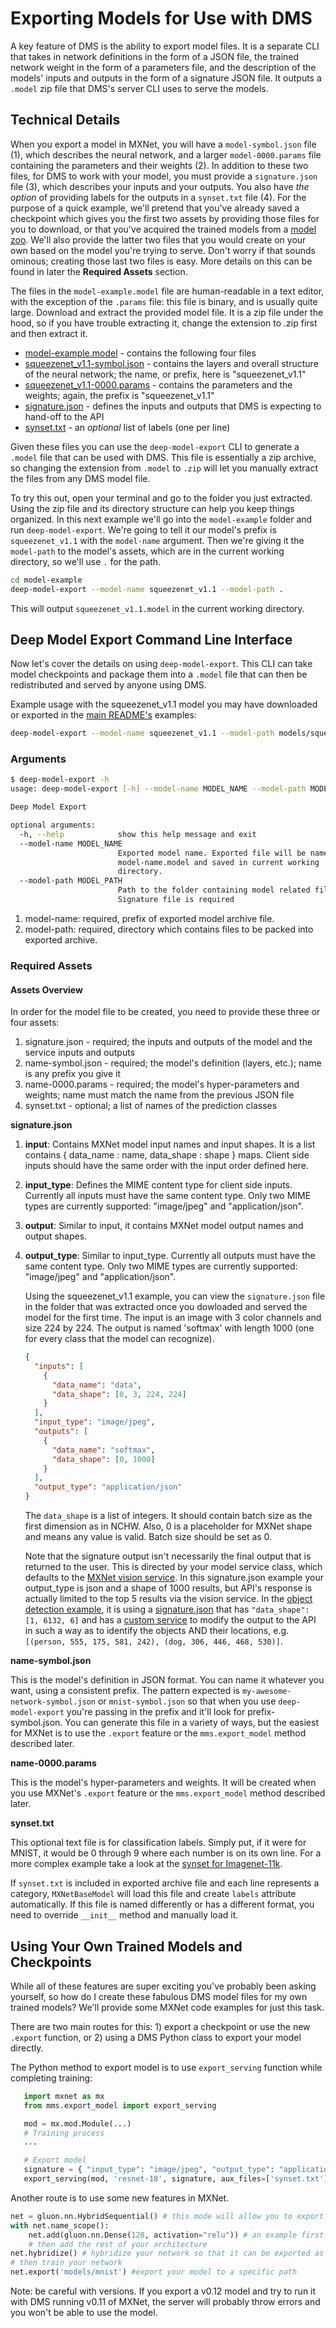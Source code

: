# Exporting Models for Use with DMS

A key feature of DMS is the ability to export model files. It is a separate CLI that takes in network definitions in the form of a JSON file, the trained network weight in the form of a parameters file, and the description of the models' inputs and outputs in the form of a signature JSON file. It outputs a `.model` zip file that DMS's server CLI uses to serve the models.

## Technical Details

When you export a model in MXNet, you will have a `model-symbol.json` file (1), which describes the neural network, and a larger `model-0000.params` file containing the parameters and their weights (2). In addition to these two files, for DMS to work with your model, you must provide a `signature.json` file (3), which describes your inputs and your outputs. You also have *the option* of providing labels for the outputs in a `synset.txt` file (4). For the purpose of a quick example, we'll pretend that you've already saved a checkpoint which gives you the first two assets by providing those files for you to download, or that you've acquired the trained models from a [model zoo](model_zoo.md). We'll also provide the latter two files that you would create on your own based on the model you're trying to serve. Don't worry if that sounds ominous; creating those last two files is easy. More details on this can be found in later the **Required Assets** section.

The files in the `model-example.model` file are human-readable in a text editor, with the exception of the `.params` file: this file is binary, and is usually quite large. Download and extract the provided model file. It is a zip file under the hood, so if you have trouble extracting it, change the extension to .zip first and then extract it.

* [model-example.model](https://s3.amazonaws.com/model-server/models/model-example/model-example.model) - contains the following four files
* [squeezenet_v1.1-symbol.json](https://s3.amazonaws.com/model-server/models/model-example/squeezenet_v1.1-symbol.json) - contains the layers and overall structure of the neural network; the name, or prefix, here is "squeezenet_v1.1"
* [squeezenet_v1.1-0000.params](https://s3.amazonaws.com/model-server/models/model-example/squeezenet_v1.1-0000.params) - contains the parameters and the weights; again, the prefix is "squeezenet_v1.1"
* [signature.json](https://s3.amazonaws.com/model-server/models/model-example/signature.json) - defines the inputs and outputs that DMS is expecting to hand-off to the API
* [synset.txt](https://s3.amazonaws.com/model-server/models/model-example/synset.txt) - an *optional* list of labels (one per line)

Given these files you can use the `deep-model-export` CLI to generate a `.model` file that can be used with DMS. This file is essentially a zip archive, so changing the extension from `.model` to `.zip` will let you manually extract the files from any DMS model file.

To try this out, open your terminal and go to the folder you just extracted. Using the zip file and its directory structure can help you keep things organized. In this next example we'll go into the `model-example` folder and run `deep-model-export`. We're going to tell it our model's prefix is `squeezenet_v1.1` with the `model-name` argument. Then we're giving it the `model-path` to the model's assets, which are in the current working directory, so we'll use `.` for the path.

```bash
cd model-example
deep-model-export --model-name squeezenet_v1.1 --model-path .
```

This will output `squeezenet_v1.1.model` in the current working directory.

## Deep Model Export Command Line Interface

Now let's cover the details on using `deep-model-export`. This CLI can take model checkpoints and package them into a `.model` file that can then be redistributed and served by anyone using DMS.

Example usage with the squeezenet_v1.1 model you may have downloaded or exported in the [main README's](../README.md) examples:

```bash
deep-model-export --model-name squeezenet_v1.1 --model-path models/squeezenet_v1.1
```

### Arguments

```bash
$ deep-model-export -h
usage: deep-model-export [-h] --model-name MODEL_NAME --model-path MODEL_PATH

Deep Model Export

optional arguments:
  -h, --help            show this help message and exit
  --model-name MODEL_NAME
                        Exported model name. Exported file will be named as
                        model-name.model and saved in current working
                        directory.
  --model-path MODEL_PATH
                        Path to the folder containing model related files.
                        Signature file is required
```

1. model-name: required, prefix of exported model archive file.
2. model-path: required, directory which contains files to be packed into exported archive.

### Required Assets

#### Assets Overview
In order for the model file to be created, you need to provide these three or four assets:

1. signature.json - required; the inputs and outputs of the model and the service inputs and outputs
1. name-symbol.json - required; the model's definition (layers, etc.); name is any prefix you give it
1. name-0000.params - required; the model's hyper-parameters and weights; name must match the name from the previous JSON file
1. synset.txt - optional; a list of names of the prediction classes

**signature.json**

1. **input**: Contains MXNet model input names and input shapes. It is a list contains { data_name : name, data_shape : shape } maps. Client side inputs should have the same order with the input order defined here.
1. **input_type**: Defines the MIME content type for client side inputs. Currently all inputs must have the same content type. Only two MIME types are currently supported: "image/jpeg" and "application/json".
1. **output**: Similar to input, it contains MXNet model output names and output shapes.
1. **output_type**: Similar to input_type. Currently all outputs must have the same content type. Only two MIME types are currently supported: "image/jpeg" and "application/json".

   Using the squeezenet_v1.1 example, you can view the `signature.json` file in the folder that was extracted once you dowloaded and served the model for the first time. The input is an image with 3 color channels and size 224 by 224. The output is named 'softmax' with length 1000 (one for every class that the model can recognize).

   ```json
   {
     "inputs": [
       {
         "data_name": "data",
         "data_shape": [0, 3, 224, 224]
       }
     ],
     "input_type": "image/jpeg",
     "outputs": [
       {
         "data_name": "softmax",
         "data_shape": [0, 1000]
       }
     ],
     "output_type": "application/json"
   }
   ```

   The `data_shape` is a list of integers. It should contain batch size as the first dimension as in NCHW. Also, 0 is a placeholder for MXNet shape and means any value is valid. Batch size should be set as 0.

   Note that the signature output isn't necessarily the final output that is returned to the user. This is directed by your model service class, which defaults to the [MXNet vision service](../dms/model_service/mxnet_vision_service.py). In this signature.json example your output_type is json and a shape of 1000 results, but API's response is actually limited to the top 5 results via the vision service. In the [object detection example](../examples/ssd/README.md), it is using a [signature.json](../examples/ssd/signature.json) that has `"data_shape": [1, 6132, 6]` and has a [custom service](../examples/ssd/ssd_service.py) to modify the output to the API in such a way as to identify the objects AND their locations, e.g. `[(person, 555, 175, 581, 242), (dog, 306, 446, 468, 530)]`.

**name-symbol.json**

  This is the model's definition in JSON format. You can name it whatever you want, using a consistent prefix. The pattern expected is `my-awesome-network-symbol.json` or `mnist-symbol.json` so that when you use `deep-model-export` you're passing in the prefix and it'll look for prefix-symbol.json. You can generate this file in a variety of ways, but the easiest for MXNet is to use the `.export` feature or the `mms.export_model` method described later.

**name-0000.params**

  This is the model's hyper-parameters and weights. It will be created when you use MXNet's `.export` feature or the `mms.export_model` method described later.

**synset.txt**

  This optional text file is for classification labels. Simply put, if it were for MNIST, it would be 0 through 9 where each number is on its own line. For a more complex example take a look at the [synset for Imagenet-11k](https://github.com/tornadomeet/ResNet/blob/master/predict/synset.txt).


   If `synset.txt` is included in exported archive file and each line represents a category, `MXNetBaseModel` will load this file and create `labels` attribute automatically. If this file is named differently or has a different format, you need to override `__init__` method and manually load it.


## Using Your Own Trained Models and Checkpoints

While all of these features are super exciting you've probably been asking yourself, so how do I create these fabulous DMS model files for my own trained models? We'll provide some MXNet code examples for just this task.

There are two main routes for this: 1) export a checkpoint or use the new `.export` function, or 2) using a DMS Python class to export your model directly.

The Python method to export model is to use `export_serving` function while completing training:

```python
   import mxnet as mx
   from mms.export_model import export_serving

   mod = mx.mod.Module(...)
   # Training process
   ...

   # Export model
   signature = { "input_type": "image/jpeg", "output_type": "application/json" }
   export_serving(mod, 'resnet-18', signature, aux_files=['synset.txt'])
```

Another route is to use some new features in MXNet.

```python
net = gluon.nn.HybridSequential() # this mode will allow you to export the model
with net.name_scope():
    net.add(gluon.nn.Dense(128, activation="relu")) # an example first layer
    # then add the rest of your architecture
net.hybridize() # hybridize your network so that it can be exported as symbols
# then train your network
net.export('models/mnist') #export your model to a specific path
```

Note: be careful with versions. If you export a v0.12 model and try to run it with DMS running v0.11 of MXNet, the server will probably throw errors and you won't be able to use the model.

